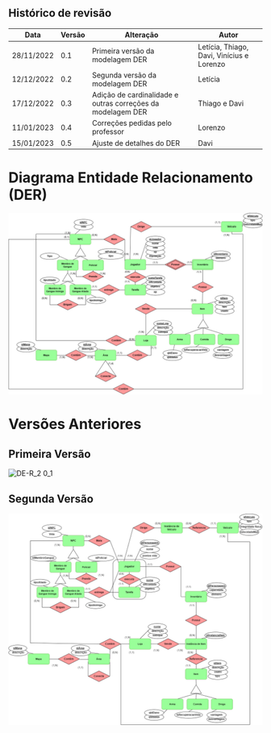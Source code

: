 ## Histórico de revisão

  | Data       | Versão | Alteração                                                   | Autor                                     |
  | ---------- | ------ | ----------------------------------------------------------- | ----------------------------------------- |
  | 28/11/2022 | 0.1    | Primeira versão da modelagem DER                            | Letícia, Thiago, Davi, Vinícius e Lorenzo |
  | 12/12/2022 | 0.2    | Segunda versão da modelagem DER                             | Letícia                                   |
  | 17/12/2022 | 0.3    | Adição de cardinalidade e outras correções da modelagem DER | Thiago e Davi                             |
  | 11/01/2023 | 0.4    | Correções pedidas pelo professor                            | Lorenzo                                   |
  | 15/01/2023 | 0.5    | Ajuste de detalhes do DER                                   | Davi                                      |

  # Diagrama Entidade Relacionamento (DER)
  
  ![DER_3](images/DER-GTA-terceiraV.png)

  
  
  # Versões Anteriores
  ## Primeira Versão
  
  ![DE-R_2 0_1](https://user-images.githubusercontent.com/72623771/207428956-d638ae93-15a1-4b3f-9c3a-eec15d5f8bf1.png)

  ## Segunda Versão
  
  ![DE-R_2 0_2](images/dER-GTA-att.png)


